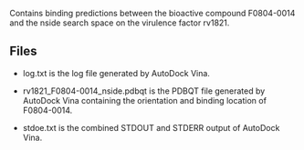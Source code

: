 Contains binding predictions between the bioactive compound F0804-0014 and the nside search space on the virulence factor rv1821.

## Files

- log.txt is the log file generated by AutoDock Vina.

- rv1821_F0804-0014_nside.pdbqt is the PDBQT file generated by AutoDock Vina containing the orientation and binding location of F0804-0014.

- stdoe.txt is the combined STDOUT and STDERR output of AutoDock Vina.


